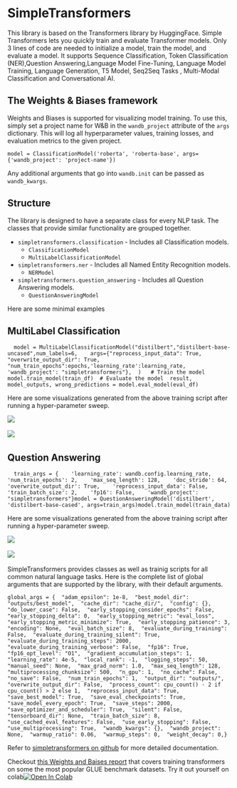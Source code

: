 # SimpleTransformers

This library is based on the Transformers library by HuggingFace. Simple Transformers lets you quickly train and evaluate Transformer models. Only 3 lines of code are needed to initialize a model, train the model, and evaluate a model. It supports Sequence Classification, Token Classification \(NER\),Question Answering,Language Model Fine-Tuning, Language Model Training, Language Generation, T5 Model, Seq2Seq Tasks , Multi-Modal Classification and Conversational AI.

## The Weights & Biases framework <a id="the-weights-and-biases-framework"></a>

Weights and Biases is supported for visualizing model training. To use this, simply set a project name for W&B in the `wandb_project` attribute of the `args` dictionary. This will log all hyperparameter values, training losses, and evaluation metrics to the given project.

```text
model = ClassificationModel('roberta', 'roberta-base', args={'wandb_project': 'project-name'})
```

Any additional arguments that go into `wandb.init` can be passed as `wandb_kwargs`.

## Structure <a id="structure"></a>

The library is designed to have a separate class for every NLP task. The classes that provide similar functionality are grouped together.

* `simpletransformers.classification` - Includes all Classification models.
  * `ClassificationModel`
  * `MultiLabelClassificationModel`
* `simpletransformers.ner` - Includes all Named Entity Recognition models.
  * `NERModel`
* `simpletransformers.question_answering` - Includes all Question Answering models.
  * `QuestionAnsweringModel`

Here are some minimal examples

## MultiLabel Classification <a id="multilabel-classification"></a>

```text
  model = MultiLabelClassificationModel("distilbert","distilbert-base-uncased",num_labels=6,    args={"reprocess_input_data": True, "overwrite_output_dir": True, "num_train_epochs":epochs,'learning_rate':learning_rate,                'wandb_project': "simpletransformers"},  )   # Train the model  model.train_model(train_df)​  # Evaluate the model  result, model_outputs, wrong_predictions = model.eval_model(eval_df)
```

Here are some visualizations generated from the above training script after running a hyper-parameter sweep.

​[​![](https://camo.githubusercontent.com/3beab1ca06813523711ff7750cb592430b786834/68747470733a2f2f692e696d6775722e636f6d2f6f63784e676c642e706e67)​](https://camo.githubusercontent.com/3beab1ca06813523711ff7750cb592430b786834/68747470733a2f2f692e696d6775722e636f6d2f6f63784e676c642e706e67)​

​[​![](https://camo.githubusercontent.com/b864ca220ddd4228027743790ac30741d1f435ad/68747470733a2f2f692e696d6775722e636f6d2f5252423432374d2e706e67)​](https://camo.githubusercontent.com/b864ca220ddd4228027743790ac30741d1f435ad/68747470733a2f2f692e696d6775722e636f6d2f5252423432374d2e706e67)​

## Question Answering <a id="question-answering"></a>

```text
  train_args = {    'learning_rate': wandb.config.learning_rate,    'num_train_epochs': 2,    'max_seq_length': 128,    'doc_stride': 64,    'overwrite_output_dir': True,    'reprocess_input_data': False,    'train_batch_size': 2,    'fp16': False,    'wandb_project': "simpletransformers"}​model = QuestionAnsweringModel('distilbert', 'distilbert-base-cased', args=train_args)model.train_model(train_data)
```

Here are some visualizations generated from the above training script after running a hyper-parameter sweep.

​[​![](https://camo.githubusercontent.com/1411cacec6226ebfa23c2e2dddc76ff5e41c136d/68747470733a2f2f692e696d6775722e636f6d2f7664636d7855532e706e67)​](https://camo.githubusercontent.com/1411cacec6226ebfa23c2e2dddc76ff5e41c136d/68747470733a2f2f692e696d6775722e636f6d2f7664636d7855532e706e67)​

​[​![](https://camo.githubusercontent.com/b8e12316520d4ad6d16449db2d13ab70e4d4a6e9/68747470733a2f2f692e696d6775722e636f6d2f395732775677732e706e67)​](https://camo.githubusercontent.com/b8e12316520d4ad6d16449db2d13ab70e4d4a6e9/68747470733a2f2f692e696d6775722e636f6d2f395732775677732e706e67)​

SimpleTransformers provides classes as well as trainig scripts for all common natural language tasks. Here is the complete list of global arguments that are supported by the library, with their default arguments.

```text
global_args = {  "adam_epsilon": 1e-8,  "best_model_dir": "outputs/best_model",  "cache_dir": "cache_dir/",  "config": {},  "do_lower_case": False,  "early_stopping_consider_epochs": False,  "early_stopping_delta": 0,  "early_stopping_metric": "eval_loss",  "early_stopping_metric_minimize": True,  "early_stopping_patience": 3,  "encoding": None,  "eval_batch_size": 8,  "evaluate_during_training": False,  "evaluate_during_training_silent": True,  "evaluate_during_training_steps": 2000,  "evaluate_during_training_verbose": False,  "fp16": True,  "fp16_opt_level": "O1",  "gradient_accumulation_steps": 1,  "learning_rate": 4e-5,  "local_rank": -1,  "logging_steps": 50,  "manual_seed": None,  "max_grad_norm": 1.0,  "max_seq_length": 128,  "multiprocessing_chunksize": 500,  "n_gpu": 1,  "no_cache": False,  "no_save": False,  "num_train_epochs": 1,  "output_dir": "outputs/",  "overwrite_output_dir": False,  "process_count": cpu_count() - 2 if cpu_count() > 2 else 1,  "reprocess_input_data": True,  "save_best_model": True,  "save_eval_checkpoints": True,  "save_model_every_epoch": True,  "save_steps": 2000,  "save_optimizer_and_scheduler": True,  "silent": False,  "tensorboard_dir": None,  "train_batch_size": 8,  "use_cached_eval_features": False,  "use_early_stopping": False,  "use_multiprocessing": True,  "wandb_kwargs": {},  "wandb_project": None,  "warmup_ratio": 0.06,  "warmup_steps": 0,  "weight_decay": 0,}
```

Refer to [simpletransformers on github](https://github.com/ThilinaRajapakse/simpletransformers) for more detailed documentation.

Checkout [this Weights and Baises report](https://app.wandb.ai/cayush/simpletransformers/reports/Using-simpleTransformer-on-common-NLP-applications---Vmlldzo4Njk2NA) that covers training transformers on some the most popular GLUE benchmark datasets. Try it out yourself on colab [​![Open In Colab](https://camo.githubusercontent.com/52feade06f2fecbf006889a904d221e6a730c194/68747470733a2f2f636f6c61622e72657365617263682e676f6f676c652e636f6d2f6173736574732f636f6c61622d62616467652e737667)](https://colab.research.google.com/drive/1oXROllqMqVvBFcPgTKJRboTq96uWuqSz?usp=sharing)

